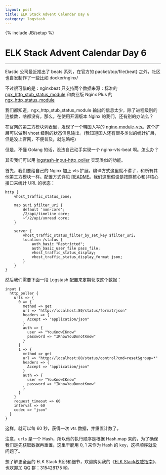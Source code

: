 ```yaml
---
layout: post
title: ELK Stack Advent Calendar Day 6
category: logstash
---
```

{% include JB/setup %}
# ELK Stack Advent Calendar Day 6
---

Elastic 公司最近推出了 beats 系列，在官方的 packet/top/file{beat} 之外，社区也自发制作了一些比如 docker/nginx/

不过很可惜的是：nginxbeat 只支持两个数据来源：标准的 [ngx_http_stub_status_module](http://nginx.org/en/docs/http/ngx_http_stub_status_module.html) 和商业版 Nginx Plus 的 [ngx_http_status_module](http://nginx.org/en/docs/http/ngx_http_status_module.html)

我们都知道，ngx_http_stub_status_module 输出的信息太少，除了进程级别的连接数，啥都没有。那么，在使用开源版本 Nginx 的我们，还有别的办法么？

在官网的第三方模块列表里，发现了一个韩国人写的 [nginx-module-vts](https://github.com/vozlt/nginx-module-vts)。这个扩展可以做到 vhost 级别的状态信息输出。(我知道国人还有很多类似的统计扩展，但是没上官网，不便普及，就忽略吧)

但是，不懂 Golang 的话，没法自己动手实现一个 nginx-vts-beat 啊。怎么办？

其实我们可以用 [logstash-input-http_poller]() 实现类似的功能。

首先，我们要给自己的 Nginx 加上 vts 扩展。编译方式这里就不讲了，和所有其他第三方模块一样。配置方式详见 [README](https://github.com/vozlt/nginx-module-vts/blob/master/README.md)。我们这里假设是按照核心和非核心接口来统计 URL 的状态：

```
http {
    vhost_traffic_status_zone;

    map $uri $filter_uri {
        default 'non-core';
        /2/api/timeline core;
        ~^/2/api/unread core;
    }

    server {
        vhost_traffic_status_filter_by_set_key $filter_uri;
        location /status {
            auth_basic "Restricted"; 
            auth_basic_user_file pass_file;
            vhost_traffic_status_display;
            vhost_traffic_status_display_format json;
        }
    }
}
```

然后我们需要下面一段 Logstash 配置来定期获取这个数据：

```
input {
  http_poller {
    urls => {
      0 => {
        method => get
        url => "http://localhost:80/status/format/json"
        headers => {
          Accept => "application/json"
        }
        auth => {
          user => "YouKnowIKnow"
          password => "IKnowYouDonotKnow"
        }
      }
      1 => {
        method => get
        url => "http://localhost:80/status/control?cmd=reset&group=*"
        headers => {
          Accept => "application/json"
        }
        auth => {
          user => "YouKnowIKnow"
          password => "IKnowYouDonotKnow"
        }
      }
    }
    request_timeout => 60
    interval => 60
    codec => "json"
  }
}
```

这样，就可以每 60 秒，获得一次 vts 数据，并重置计数了。

注意，`urls` 是一个 Hash，所以他的执行顺序是根据 Hash.map 来的，为了确保我们是先获取数据再重置，这里干脆用 0, 1 来作为 Hash 的 key，这样顺序就没问题了。

想了解更全面的 ELK Stack 知识和细节，欢迎购买我的《[ELK Stack权威指南](http://search.jd.com/Search?keyword=ELK%20stack)》，也欢迎加 QQ 群：315428175 哟。

